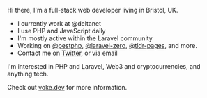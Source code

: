 Hi there, I'm a full-stack web developer living in Bristol, UK.

- I currently work at @deltanet
- I use PHP and JavaScript daily
- I'm mostly active within the Laravel community
- Working on [@pestphp][], [@laravel-zero][], [@tldr-pages][], and more.
- Contact me on [Twitter][], or via email

I'm interested in PHP and Laravel, Web3 and cryptocurrencies, and anything tech.

Check out [voke.dev][] for more information.

[@pestphp]: https://github.com/pestphp
[@laravel-zero]: https://github.com/laravel-zero
[@tldr-pages]: https://github.com/tldr-pages
[twitter]: https://twitter.com/owenvoke
[voke.dev]: https://voke.dev
